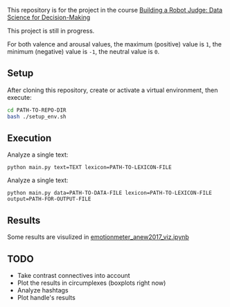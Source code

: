 This repository is for the project in the course [Building a Robot Judge: Data Science for Decision-Making](http://www.vvz.ethz.ch/lerneinheitPre.do?semkez=2021W&lerneinheitId=146397&lang=en)

This project is still in progress.

For both valence and arousal values, the maximum (positive) value is ```1```, the minimum (negative) value is ```-1```, the neutral value is ```0```.

## Setup
After cloning this repository, create or activate a virtual environment, then execute:
```bash
cd PATH-TO-REPO-DIR
bash ./setup_env.sh
```

## Execution
Analyze a single text:
```python3
python main.py text=TEXT lexicon=PATH-TO-LEXICON-FILE
```

Analyze a single text:
```python3
python main.py data=PATH-TO-DATA-FILE lexicon=PATH-TO-LEXICON-FILE output=PATH-FOR-OUTPUT-FILE
```

## Results
Some results are visulized in [emotionmeter_anew2017_viz.ipynb](./emotionmeter_anew2017_viz.ipynb)

## TODO
- Take contrast connectives into account
- Plot the results in circumplexes (boxplots right now)
- Analyze hashtags
- Plot handle's results
